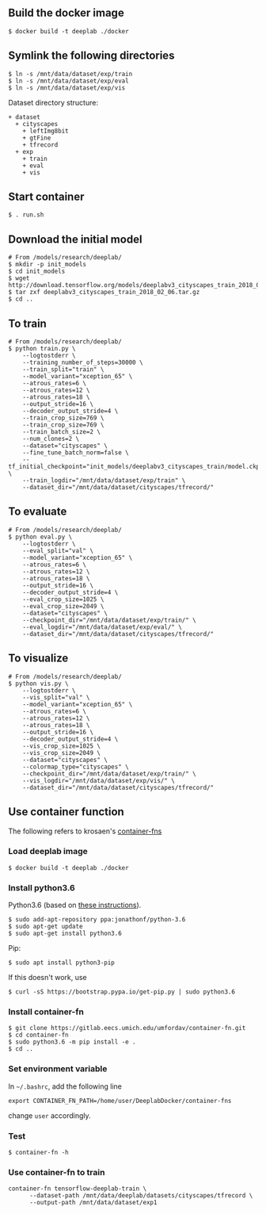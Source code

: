 ## Build the docker image

```
$ docker build -t deeplab ./docker
```
## Symlink the following directories
```
$ ln -s /mnt/data/dataset/exp/train
$ ln -s /mnt/data/dataset/exp/eval
$ ln -s /mnt/data/dataset/exp/vis
```

Dataset directory structure:

```
+ dataset
  + cityscapes
    + leftImg8bit
    + gtFine
    + tfrecord
  + exp
    + train
    + eval
    + vis
```
## Start container
```
$ . run.sh
```
## Download the initial model

```
# From /models/research/deeplab/
$ mkdir -p init_models
$ cd init_models
$ wget http://download.tensorflow.org/models/deeplabv3_cityscapes_train_2018_02_06.tar.gz
$ tar zxf deeplabv3_cityscapes_train_2018_02_06.tar.gz
$ cd ..
```

## To train
```
# From /models/research/deeplab/
$ python train.py \
    --logtostderr \
    --training_number_of_steps=30000 \
    --train_split="train" \
    --model_variant="xception_65" \
    --atrous_rates=6 \
    --atrous_rates=12 \
    --atrous_rates=18 \
    --output_stride=16 \
    --decoder_output_stride=4 \
    --train_crop_size=769 \
    --train_crop_size=769 \
    --train_batch_size=2 \
    --num_clones=2 \
    --dataset="cityscapes" \
    --fine_tune_batch_norm=false \
    --tf_initial_checkpoint="init_models/deeplabv3_cityscapes_train/model.ckpt" \
    --train_logdir="/mnt/data/dataset/exp/train" \
    --dataset_dir="/mnt/data/dataset/cityscapes/tfrecord/"
```

## To evaluate
```
# From /models/research/deeplab/
$ python eval.py \
    --logtostderr \
    --eval_split="val" \
    --model_variant="xception_65" \
    --atrous_rates=6 \
    --atrous_rates=12 \
    --atrous_rates=18 \
    --output_stride=16 \
    --decoder_output_stride=4 \
    --eval_crop_size=1025 \
    --eval_crop_size=2049 \
    --dataset="cityscapes" \
    --checkpoint_dir="/mnt/data/dataset/exp/train/" \
    --eval_logdir="/mnt/data/dataset/exp/eval/" \
    --dataset_dir="/mnt/data/dataset/cityscapes/tfrecord/"
```

## To visualize
```
# From /models/research/deeplab/
$ python vis.py \
    --logtostderr \
    --vis_split="val" \
    --model_variant="xception_65" \
    --atrous_rates=6 \
    --atrous_rates=12 \
    --atrous_rates=18 \
    --output_stride=16 \
    --decoder_output_stride=4 \
    --vis_crop_size=1025 \
    --vis_crop_size=2049 \
    --dataset="cityscapes" \
    --colormap_type="cityscapes" \
    --checkpoint_dir="/mnt/data/dataset/exp/train/" \
    --vis_logdir="/mnt/data/dataset/exp/vis/" \
    --dataset_dir="/mnt/data/dataset/cityscapes/tfrecord/"
```

## Use container function

The following refers to krosaen's [container-fns](https://gitlab.eecs.umich.edu/umfordav/container-fns)

### Load deeplab image

```
$ docker build -t deeplab ./docker
```

### Install python3.6

Python3.6 (based on [these instructions](http://askubuntu.com/a/865569)).

```
$ sudo add-apt-repository ppa:jonathonf/python-3.6
$ sudo apt-get update
$ sudo apt-get install python3.6
```

Pip:

```
$ sudo apt install python3-pip
```

If this doesn't work, use

```
$ curl -sS https://bootstrap.pypa.io/get-pip.py | sudo python3.6
```

### Install container-fn

```
$ git clone https://gitlab.eecs.umich.edu/umfordav/container-fn.git
$ cd container-fn
$ sudo python3.6 -m pip install -e .
$ cd ..
```

### Set environment variable
In `~/.bashrc`, add the following line

```
export CONTAINER_FN_PATH=/home/user/DeeplabDocker/container-fns
```

change `user` accordingly.

### Test

```
$ container-fn -h
```

### Use container-fn to train

```
container-fn tensorflow-deeplab-train \
      --dataset-path /mnt/data/deeplab/datasets/cityscapes/tfrecord \
      --output-path /mnt/data/dataset/exp1
```
